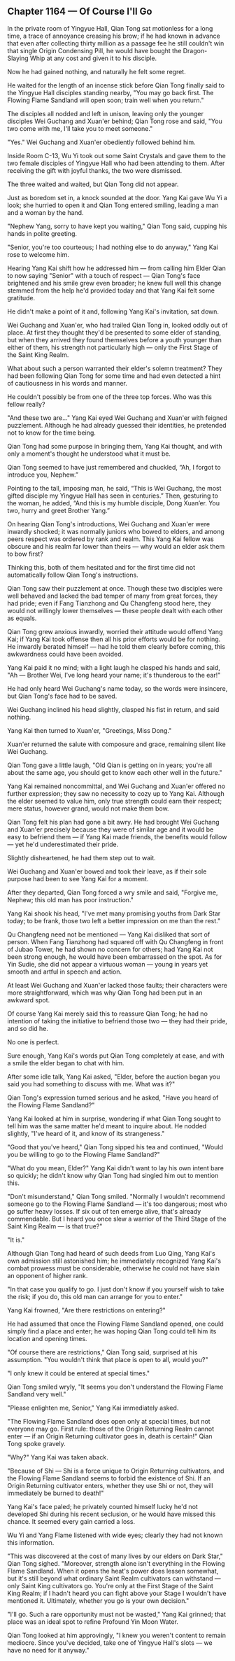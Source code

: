 ## Chapter 1164 — Of Course I'll Go

In the private room of Yingyue Hall, Qian Tong sat motionless for a long time, a trace of annoyance creasing his brow; if he had known in advance that even after collecting thirty million as a passage fee he still couldn't win that single Origin Condensing Pill, he would have bought the Dragon-Slaying Whip at any cost and given it to his disciple.

Now he had gained nothing, and naturally he felt some regret.

He waited for the length of an incense stick before Qian Tong finally said to the Yingyue Hall disciples standing nearby, "You may go back first. The Flowing Flame Sandland will open soon; train well when you return."

The disciples all nodded and left in unison, leaving only the younger disciples Wei Guchang and Xuan'er behind; Qian Tong rose and said, "You two come with me, I'll take you to meet someone."

"Yes." Wei Guchang and Xuan'er obediently followed behind him.

Inside Room C-13, Wu Yi took out some Saint Crystals and gave them to the two female disciples of Yingyue Hall who had been attending to them. After receiving the gift with joyful thanks, the two were dismissed.

The three waited and waited, but Qian Tong did not appear.

Just as boredom set in, a knock sounded at the door. Yang Kai gave Wu Yi a look; she hurried to open it and Qian Tong entered smiling, leading a man and a woman by the hand.

"Nephew Yang, sorry to have kept you waiting," Qian Tong said, cupping his hands in polite greeting.

"Senior, you're too courteous; I had nothing else to do anyway," Yang Kai rose to welcome him.

Hearing Yang Kai shift how he addressed him — from calling him Elder Qian to now saying "Senior" with a touch of respect — Qian Tong's face brightened and his smile grew even broader; he knew full well this change stemmed from the help he'd provided today and that Yang Kai felt some gratitude.

He didn't make a point of it and, following Yang Kai's invitation, sat down.

Wei Guchang and Xuan'er, who had trailed Qian Tong in, looked oddly out of place. At first they thought they'd be presented to some elder of standing, but when they arrived they found themselves before a youth younger than either of them, his strength not particularly high — only the First Stage of the Saint King Realm.

What about such a person warranted their elder's solemn treatment? They had been following Qian Tong for some time and had even detected a hint of cautiousness in his words and manner.

He couldn't possibly be from one of the three top forces. Who was this fellow really?

"And these two are..." Yang Kai eyed Wei Guchang and Xuan'er with feigned puzzlement. Although he had already guessed their identities, he pretended not to know for the time being.

Qian Tong had some purpose in bringing them, Yang Kai thought, and with only a moment's thought he understood what it must be.

Qian Tong seemed to have just remembered and chuckled, “Ah, I forgot to introduce you, Nephew.”

Pointing to the tall, imposing man, he said, “This is Wei Guchang, the most gifted disciple my Yingyue Hall has seen in centuries.” Then, gesturing to the woman, he added, “And this is my humble disciple, Dong Xuan’er. You two, hurry and greet Brother Yang.”

On hearing Qian Tong's introductions, Wei Guchang and Xuan'er were inwardly shocked; it was normally juniors who bowed to elders, and among peers respect was ordered by rank and realm. This Yang Kai fellow was obscure and his realm far lower than theirs — why would an elder ask them to bow first?

Thinking this, both of them hesitated and for the first time did not automatically follow Qian Tong's instructions.

Qian Tong saw their puzzlement at once. Though these two disciples were well behaved and lacked the bad temper of many from great forces, they had pride; even if Fang Tianzhong and Qu Changfeng stood here, they would not willingly lower themselves — these people dealt with each other as equals.

Qian Tong grew anxious inwardly, worried their attitude would offend Yang Kai; if Yang Kai took offense then all his prior efforts would be for nothing. He inwardly berated himself — had he told them clearly before coming, this awkwardness could have been avoided.

Yang Kai paid it no mind; with a light laugh he clasped his hands and said, "Ah — Brother Wei, I've long heard your name; it's thunderous to the ear!"

He had only heard Wei Guchang's name today, so the words were insincere, but Qian Tong's face had to be saved.

Wei Guchang inclined his head slightly, clasped his fist in return, and said nothing.

Yang Kai then turned to Xuan'er, "Greetings, Miss Dong."

Xuan'er returned the salute with composure and grace, remaining silent like Wei Guchang.

Qian Tong gave a little laugh, "Old Qian is getting on in years; you're all about the same age, you should get to know each other well in the future."

Yang Kai remained noncommittal, and Wei Guchang and Xuan'er offered no further expression; they saw no necessity to cozy up to Yang Kai. Although the elder seemed to value him, only true strength could earn their respect; mere status, however grand, would not make them bow.

Qian Tong felt his plan had gone a bit awry. He had brought Wei Guchang and Xuan'er precisely because they were of similar age and it would be easy to befriend them — if Yang Kai made friends, the benefits would follow — yet he'd underestimated their pride.

Slightly disheartened, he had them step out to wait.

Wei Guchang and Xuan'er bowed and took their leave, as if their sole purpose had been to see Yang Kai for a moment.

After they departed, Qian Tong forced a wry smile and said, "Forgive me, Nephew; this old man has poor instruction."

Yang Kai shook his head, "I've met many promising youths from Dark Star today; to be frank, those two left a better impression on me than the rest."

Qu Changfeng need not be mentioned — Yang Kai disliked that sort of person. When Fang Tianzhong had squared off with Qu Changfeng in front of Jubao Tower, he had shown no concern for others; had Yang Kai not been strong enough, he would have been embarrassed on the spot. As for Yin Sudie, she did not appear a virtuous woman — young in years yet smooth and artful in speech and action.

At least Wei Guchang and Xuan'er lacked those faults; their characters were more straightforward, which was why Qian Tong had been put in an awkward spot.

Of course Yang Kai merely said this to reassure Qian Tong; he had no intention of taking the initiative to befriend those two — they had their pride, and so did he.

No one is perfect.

Sure enough, Yang Kai's words put Qian Tong completely at ease, and with a smile the elder began to chat with him.

After some idle talk, Yang Kai asked, "Elder, before the auction began you said you had something to discuss with me. What was it?"

Qian Tong's expression turned serious and he asked, "Have you heard of the Flowing Flame Sandland?"

Yang Kai looked at him in surprise, wondering if what Qian Tong sought to tell him was the same matter he'd meant to inquire about. He nodded slightly, "I've heard of it, and know of its strangeness."

"Good that you've heard," Qian Tong sipped his tea and continued, "Would you be willing to go to the Flowing Flame Sandland?"

"What do you mean, Elder?" Yang Kai didn't want to lay his own intent bare so quickly; he didn't know why Qian Tong had singled him out to mention this.

"Don't misunderstand," Qian Tong smiled. "Normally I wouldn't recommend someone go to the Flowing Flame Sandland — it's too dangerous; most who go suffer heavy losses. If six out of ten emerge alive, that's already commendable. But I heard you once slew a warrior of the Third Stage of the Saint King Realm — is that true?"

"It is."

Although Qian Tong had heard of such deeds from Luo Qing, Yang Kai's own admission still astonished him; he immediately recognized Yang Kai's combat prowess must be considerable, otherwise he could not have slain an opponent of higher rank.

"In that case you qualify to go. I just don't know if you yourself wish to take the risk; if you do, this old man can arrange for you to enter."

Yang Kai frowned, "Are there restrictions on entering?"

He had assumed that once the Flowing Flame Sandland opened, one could simply find a place and enter; he was hoping Qian Tong could tell him its location and opening times.

"Of course there are restrictions," Qian Tong said, surprised at his assumption. "You wouldn't think that place is open to all, would you?"

"I only knew it could be entered at special times."

Qian Tong smiled wryly, "It seems you don't understand the Flowing Flame Sandland very well."

"Please enlighten me, Senior," Yang Kai immediately asked.

"The Flowing Flame Sandland does open only at special times, but not everyone may go. First rule: those of the Origin Returning Realm cannot enter — if an Origin Returning cultivator goes in, death is certain!" Qian Tong spoke gravely.

"Why?" Yang Kai was taken aback.

"Because of Shi — Shi is a force unique to Origin Returning cultivators, and the Flowing Flame Sandland seems to forbid the existence of Shi. If an Origin Returning cultivator enters, whether they use Shi or not, they will immediately be burned to death!"

Yang Kai's face paled; he privately counted himself lucky he'd not developed Shi during his recent seclusion, or he would have missed this chance. It seemed every gain carried a loss.

Wu Yi and Yang Flame listened with wide eyes; clearly they had not known this information.

"This was discovered at the cost of many lives by our elders on Dark Star," Qian Tong sighed. "Moreover, strength alone isn't everything in the Flowing Flame Sandland. When it opens the heat's power does lessen somewhat, but it's still beyond what ordinary Saint Realm cultivators can withstand — only Saint King cultivators go. You're only at the First Stage of the Saint King Realm; if I hadn't heard you can fight above your Stage I wouldn't have mentioned it. Ultimately, whether you go is your own decision."

"I'll go. Such a rare opportunity must not be wasted," Yang Kai grinned; that place was an ideal spot to refine Profound Yin Moon Water.

Qian Tong looked at him approvingly, "I knew you weren't content to remain mediocre. Since you've decided, take one of Yingyue Hall's slots — we have no need for it anyway."